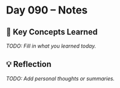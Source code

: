 # Day 090 – Notes

## 🔑 Key Concepts Learned

_TODO: Fill in what you learned today._

## 💡 Reflection

_TODO: Add personal thoughts or summaries._
